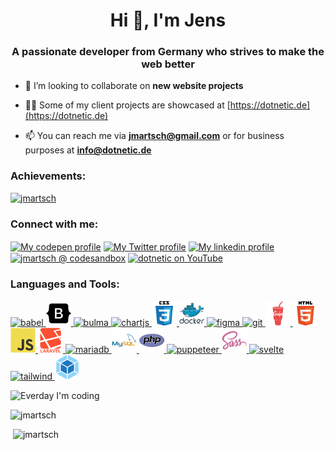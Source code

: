 <h1 align="center">Hi 👋, I'm Jens</h1>
<h3 align="center">A passionate developer from Germany who strives to make the web better</h3>

- 👯 I’m looking to collaborate on **new website projects**

- 👨‍💻 Some of my client projects are showcased at [https://dotnetic.de](https://dotnetic.de)

- 📫 You can reach me via **jmartsch@gmail.com** or for business purposes at **info@dotnetic.de**

<h3 align="left">Achievements:</h3>
<p align="left"> <a href="https://github.com/ryo-ma/github-profile-trophy"><img src="https://github-profile-trophy.vercel.app/?username=jmartsch" alt="jmartsch" /></a> </p>


<h3 align="left">Connect with me:</h3>
<p align="left">
  <a href="https://codepen.io/jmar" target="blank"><img align="center"
      src="https://cdn.jsdelivr.net/npm/simple-icons@3.0.1/icons/codepen.svg" alt="My codepen profile" height="30"
      width="40" /></a>
  <a href="https://twitter.com/jmartsch" target="blank"><img align="center"
      src="https://cdn.jsdelivr.net/npm/simple-icons@3.0.1/icons/twitter.svg" alt="My Twitter profile" height="30"
      width="40" /></a>
  <a href="https://linkedin.com/in/jens-martsch-7b156519b" target="blank"><img align="center"
      src="https://cdn.jsdelivr.net/npm/simple-icons@3.0.1/icons/linkedin.svg" alt="My linkedin profile" height="30"
      width="40" /></a>
  <a href="https://codesandbox.com/jmartsch" target="blank"><img align="center"
      src="https://cdn.jsdelivr.net/npm/simple-icons@3.0.1/icons/codesandbox.svg" alt="jmartsch @ codesandbox"
      height="30" width="40" /></a>
  <a href="https://www.youtube.com/c/JensmartschDe/" target="blank"><img align="center"
      src="https://cdn.jsdelivr.net/npm/simple-icons@3.0.1/icons/youtube.svg" alt="dotnetic on YouTube" height="30"
      width="40" /></a>
</p>

<h3 align="left">Languages and Tools:</h3>
<p align="left">
  <a href="https://babeljs.io/" target="_blank"><img src="https://www.vectorlogo.zone/logos/babeljs/babeljs-icon.svg"
      alt="babel" width="40" height="40" />
  </a>
  <a href="https://getbootstrap.com" target="_blank">
    <img src="https://raw.githubusercontent.com/devicons/devicon/master/icons/bootstrap/bootstrap-plain.svg"
      alt="bootstrap" width="40" height="40" />
  </a>
  <a href="https://bulma.io/" target="_blank">
    <img
      src="https://raw.githubusercontent.com/gilbarbara/logos/804dc257b59e144eaca5bc6ffd16949752c6f789/logos/bulma.svg"
      alt="bulma" width="40" height="40" />
  </a>
  <a href="https://www.chartjs.org" target="_blank">
    <img src="https://www.chartjs.org/media/logo-title.svg" alt="chartjs" width="40" height="40" />
  </a>
  <a href="https://www.w3schools.com/css/" target="_blank">
    <img src="https://raw.githubusercontent.com/devicons/devicon/master/icons/css3/css3-original-wordmark.svg"
      alt="css3" width="40" height="40" />
  </a>
  <a href="https://www.docker.com/" target="_blank">
    <img src="https://raw.githubusercontent.com/devicons/devicon/master/icons/docker/docker-original-wordmark.svg"
      alt="docker" width="40" height="40" />
  </a>
  <a href="https://www.figma.com/" target="_blank">
    <img src="https://www.vectorlogo.zone/logos/figma/figma-icon.svg" alt="figma" width="40" height="40" />
  </a>
  <a href="https://git-scm.com/" target="_blank">
    <img src="https://www.vectorlogo.zone/logos/git-scm/git-scm-icon.svg" alt="git" width="40" height="40" />
  </a>
  <a href="https://gulpjs.com" target="_blank">
    <img src="https://raw.githubusercontent.com/devicons/devicon/master/icons/gulp/gulp-plain.svg" alt="gulp" width="40"
      height="40" />
  </a>
  <a href="https://www.w3.org/html/" target="_blank">
    <img src="https://raw.githubusercontent.com/devicons/devicon/master/icons/html5/html5-original-wordmark.svg"
      alt="html5" width="40" height="40" />
  </a>
  <a href="https://developer.mozilla.org/en-US/docs/Web/JavaScript" target="_blank">
    <img src="https://raw.githubusercontent.com/devicons/devicon/master/icons/javascript/javascript-original.svg"
      alt="javascript" width="40" height="40" />
  </a>
  <a href="https://laravel.com/" target="_blank">
    <img src="https://raw.githubusercontent.com/devicons/devicon/master/icons/laravel/laravel-plain-wordmark.svg"
      alt="laravel" width="40" height="40" />
  </a>
  <a href="https://mariadb.org/" target="_blank">
    <img src="https://www.vectorlogo.zone/logos/mariadb/mariadb-icon.svg" alt="mariadb" width="40" height="40" />
  </a>
  <a href="https://www.mysql.com/" target="_blank">
    <img src="https://raw.githubusercontent.com/devicons/devicon/master/icons/mysql/mysql-original-wordmark.svg"
      alt="mysql" width="40" height="40" />
  </a>
  <a href="https://www.php.net" target="_blank">
    <img src="https://raw.githubusercontent.com/devicons/devicon/master/icons/php/php-original.svg" alt="php" width="40"
      height="40" />
  </a>
  <a href="https://github.com/puppeteer/puppeteer" target="_blank">
    <img src="https://www.vectorlogo.zone/logos/pptrdev/pptrdev-official.svg" alt="puppeteer" width="40" height="40" />
  </a>
  <a href="https://sass-lang.com" target="_blank">
    <img src="https://raw.githubusercontent.com/devicons/devicon/master/icons/sass/sass-original.svg" alt="sass"
      width="40" height="40" />
  </a>
  <a href="https://svelte.dev" target="_blank">
    <img src="https://upload.wikimedia.org/wikipedia/commons/1/1b/Svelte_Logo.svg" alt="svelte" width="40"
      height="40" />
  </a>
  <a href="https://tailwindcss.com/" target="_blank">
    <img src="https://www.vectorlogo.zone/logos/tailwindcss/tailwindcss-icon.svg" alt="tailwind" width="40"
      height="40" />
  </a>
  <a href="https://webpack.js.org" target="_blank">
    <img src="https://raw.githubusercontent.com/devicons/devicon/master/icons/webpack/webpack-original.svg"
      alt="webpack" width="40" height="40" />
  </a>
</p>

<img alt="Everday I'm coding" src="https://github.com/abhisheknaiidu/abhisheknaiidu/blob/master/code.gif?raw=true"
  width="500" height="320" />


<p>
  <img
    src="https://github-readme-stats.vercel.app/api/top-langs?username=jmartsch&show_icons=true&locale=en&layout=compact"
    alt="jmartsch" />
</p>

<p>&nbsp;<img src="https://github-readme-stats.vercel.app/api?username=jmartsch&show_icons=true&locale=en"
    alt="jmartsch" />
</p>
